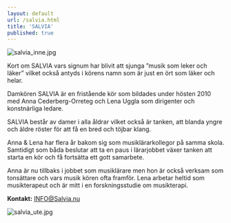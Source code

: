 ```yaml
---
layout: default
url: /salvia.html
title: 'SALVIA'
published: true
---
```


![salvia_inne.jpg]({{site.baseurl}}/src/render/salvia_inne.jpg)

Kort om SALVIA vars signum har blivit att sjunga ”musik som leker och läker” vilket också antyds i körens namn som är just en ört som läker och helar.

Damkören SALVIA är en fristående kör som bildades under hösten 2010 med Anna Cederberg-Orreteg och Lena Uggla som dirigenter och konstnärliga ledare.

SALVIA består av damer i alla åldrar vilket också är tanken, att blanda yngre och äldre röster för att få en bred och töjbar klang.

Anna & Lena har flera år bakom sig som musiklärarkollegor på samma skola. Samtidigt som båda beslutar att ta en paus i lärarjobbet växer tanken att starta en kör och få fortsätta ett gott samarbete.

Anna är nu tillbaks i jobbet som musiklärare men hon är också verksam som tonsättare och vars musik kören ofta framför. Lena arbetar heltid som musikterapeut och är mitt i en forskningsstudie om musikterapi.

**Kontakt:** [INFO@Salvia.nu](mailto:INFO@Salvia.nu)

![salvia_ute.jpg]({{site.baseurl}}/src/render/salvia_ute.jpg)